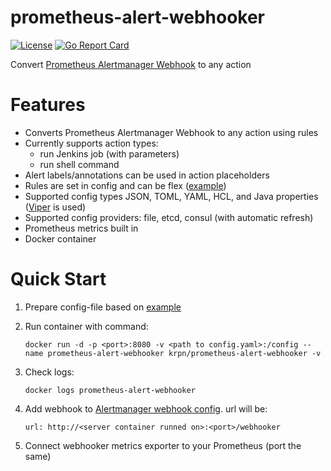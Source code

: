 # prometheus-alert-webhooker

[![License](https://img.shields.io/dub/l/vibe-d.svg)](https://github.com/krpn/prometheus-alert-webhooker/blob/master/LICENSE) [![Go Report Card](https://goreportcard.com/badge/github.com/krpn/prometheus-alert-webhooker)](https://goreportcard.com/report/github.com/krpn/prometheus-alert-webhooker)

Convert [Prometheus Alertmanager Webhook](https://prometheus.io/docs/operating/integrations/#alertmanager-webhook-receiver) to any action

# Features

* Converts Prometheus Alertmanager Webhook to any action using rules
* Currently supports action types:
    * run Jenkins job (with parameters)
    * run shell command
* Alert labels/annotations can be used in action placeholders
* Rules are set in config and can be flex ([example](https://github.com/krpn/prometheus-alert-webhooker/blob/master/example/config.yaml))
* Supported config types JSON, TOML, YAML, HCL, and Java properties ([Viper](https://github.com/spf13/viper) is used)
* Supported config providers: file, etcd, consul (with automatic refresh)
* Prometheus metrics built in
* Docker container

# Quick Start

1. Prepare config-file based on [example](https://github.com/krpn/prometheus-alert-webhooker/blob/master/example/config.yaml)

2. Run container with command:

    `docker run -d -p <port>:8080 -v <path to config.yaml>:/config --name prometheus-alert-webhooker krpn/prometheus-alert-webhooker -v`

3. Check logs:

    `docker logs prometheus-alert-webhooker`

4. Add webhook to [Alertmanager webhook config](https://prometheus.io/docs/alerting/configuration/#webhook_config). url will be:

    `url: http://<server container runned on>:<port>/webhooker`
    
5. Connect webhooker metrics exporter to your Prometheus (port the same)